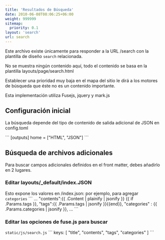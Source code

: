 ```yaml
---
title: 'Resultados de Búsqueda'
date: 2010-06-08T08:06:25+06:00
weight: 999999
sitemap:
  priority: 0.1
layout: 'search'
url: search
---
```


Este archivo existe únicamente para responder a la URL /search con la plantilla de diseño `search` relacionada.

No se muestra ningún contenido aquí, todo el contenido se basa en la plantilla layouts/page/search.html

Establecer una prioridad muy baja en el mapa del sitio le dirá a los motores de búsqueda que éste no es un contenido importante.

Esta implementación utiliza Fusejs, jquery y mark.js

## Configuración inicial

La búsqueda depende del tipo de contenido de salida adicional de JSON en config.toml

\```
[outputs]
home = ["HTML", "JSON"]
\```

## Búsqueda de archivos adicionales

Para buscar campos adicionales definidos en el front matter, debes añadirlo en 2 lugares.

### Editar layouts/\_default/index.JSON

Esto expone los valores en /index.json: por ejemplo, para agregar `categories`
\```
...
"contents":{{ .Content | plainify | jsonify }}
{{ if .Params.tags }},
"tags":{{ .Params.tags | jsonify }}{{end}},
"categories" : {{ .Params.categories | jsonify }},
...
\```

### Editar las opciones de fuse.js para buscar

`static/js/search.js`
\```
keys: [
"title",
"contents",
"tags",
"categories"
]
\```
